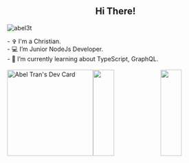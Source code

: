 <h2 align="center">Hi There!</h3>
<p align="left">
    <img src="https://komarev.com/ghpvc/?username=abel3t" alt="abel3t"/>
</p>
<div>
    - ✞ I'm a Christian. <br/>
    - 💻 I’m Junior NodeJs Developer.<br/>
    - 🌱 I’m currently learning about TypeScript, GraphQL.<br/>
</div>

<br />

<div style="display: flex; justify-content: space-between">
   <a href="https://app.daily.dev/abel3t" width="33%"><img src="https://api.daily.dev/devcards/6e2b8c46a7a4477488f7e139ab64582b.png?r=lhf" height="200px" alt="Abel Tran's Dev Card"/></a>
  <img src="https://github-readme-stats.vercel.app/api?username=abel3t&show_icons=true" width="33%" height="200px" />
  <img src="https://github-readme-stats.vercel.app/api/top-langs?username=abel3t&layout=compact" width="33%" height="200px" style="margin-left: 10px"/>
</div>
